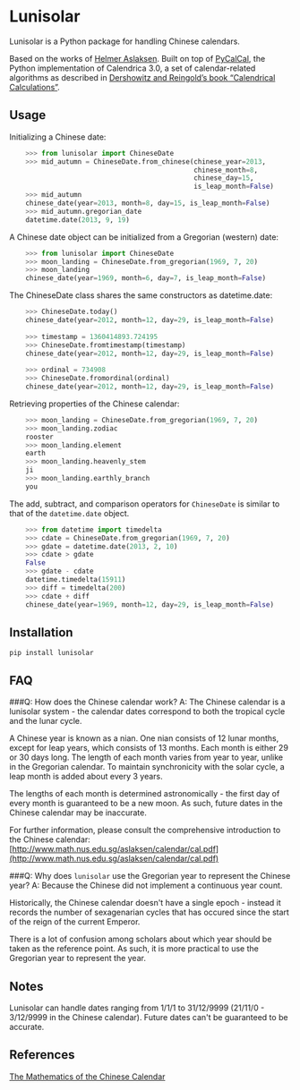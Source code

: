 Lunisolar
=========

Lunisolar is a Python package for handling Chinese calendars.

Based on the works of [Helmer Aslaksen][1]. Built on top of [PyCalCal][2], the Python implementation of Calendrica 3.0, a set of calendar-related algorithms as described in [Dershowitz and Reingold’s book “Calendrical Calculations”](http://www.amazon.com/Calendrical-Calculations-Millennium-Edward-Reingold/dp/0521777526).

Usage
----
Initializing a Chinese date:
``` python
    >>> from lunisolar import ChineseDate
    >>> mid_autumn = ChineseDate.from_chinese(chinese_year=2013, 
                                              chinese_month=8, 
                                              chinese_day=15, 
                                              is_leap_month=False)
    >>> mid_autumn
    chinese_date(year=2013, month=8, day=15, is_leap_month=False)
    >>> mid_autumn.gregorian_date
    datetime.date(2013, 9, 19)
```
A Chinese date object can be initialized from a Gregorian (western) date:

```python
    >>> from lunisolar import ChineseDate
    >>> moon_landing = ChineseDate.from_gregorian(1969, 7, 20)
    >>> moon_landing
    chinese_date(year=1969, month=6, day=7, is_leap_month=False)
```

The ChineseDate class shares the same constructors as datetime.date:

```python
    >>> ChineseDate.today()
    chinese_date(year=2012, month=12, day=29, is_leap_month=False)
    
    >>> timestamp = 1360414893.724195
    >>> ChineseDate.fromtimestamp(timestamp)
    chinese_date(year=2012, month=12, day=29, is_leap_month=False)
    
    >>> ordinal = 734908
    >>> ChineseDate.fromordinal(ordinal)
    chinese_date(year=2012, month=12, day=29, is_leap_month=False)
```

Retrieving properties of the Chinese calendar:

```python
    >>> moon_landing = ChineseDate.from_gregorian(1969, 7, 20)
    >>> moon_landing.zodiac
    rooster
    >>> moon_landing.element
    earth
    >>> moon_landing.heavenly_stem
    ji
    >>> moon_landing.earthly_branch
    you
```

The add, subtract, and comparison operators for `ChineseDate` is similar to that of the `datetime.date` object.

```python
    >>> from datetime import timedelta
    >>> cdate = ChineseDate.from_gregorian(1969, 7, 20)
    >>> gdate = datetime.date(2013, 2, 10)
    >>> cdate > gdate
    False
    >>> gdate - cdate
    datetime.timedelta(15911)
    >>> diff = timedelta(200)
    >>> cdate + diff
    chinese_date(year=1969, month=12, day=29, is_leap_month=False)
```

Installation
--------------
    pip install lunisolar


FAQ
----------
###Q: How does the Chinese calendar work?
A: The Chinese calendar is a lunisolar system - the calendar dates correspond to both the tropical cycle and the lunar cycle.

A Chinese year is known as a nian. One nian consists of 12 lunar months, except for leap years, which consists of 13 months. Each month is either 29 or 30 days long. The length of each month varies from year to year, unlike in the Gregorian calendar. To maintain synchronicity with the solar cycle, a leap month is added about every 3 years.

The lengths of each month is determined astronomically - the first day of every month is guaranteed to be a new moon. As such, future dates in the Chinese calendar may be inaccurate.

For further information, please consult the comprehensive introduction to the Chinese calendar: [http://www.math.nus.edu.sg/aslaksen/calendar/cal.pdf](http://www.math.nus.edu.sg/aslaksen/calendar/cal.pdf)

###Q: Why does `lunisolar` use the Gregorian year to represent the Chinese year?
A: Because the Chinese did not implement a continuous year count.

Historically, the Chinese calendar doesn't have a single epoch - instead it records the number of sexagenarian cycles that has occured since the start of the reign of the current Emperor. 

There is a lot of confusion among scholars about which year should be taken as the reference point. As such, it is more practical to use the Gregorian year to represent the year.

Notes
----------
Lunisolar can handle dates ranging from 1/1/1 to 31/12/9999 (21/11/0 - 3/12/9999 in the Chinese calendar). Future dates can't be guaranteed to be accurate.

References
----------
[The Mathematics of the Chinese Calendar][1]

  [1]: http://www.math.nus.edu.sg/aslaksen/calendar/chinese.shtml
  [2]: https://github.com/espinielli/pycalcal
